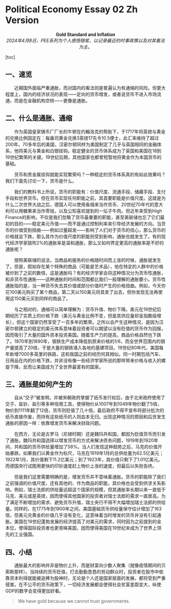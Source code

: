 # Political Economy Essay 02 Zh Version
<center><strong>Gold Standard and Inflation</strong></center>
<center><em>2024年4月8日，PEE系列为个人感悟随笔，以记录最近的时事政策以及对其看法为主。</em></center>

[toc]

## 一、速览

&emsp;&emsp;近期国外面临严重通胀，而对国内的看法则是普遍认为有通缩的风险。但更大程度上，国内的经济状况的表现——定向的货币增发，或者说货币不进入市场流通，而是在金融机构空转——更像是通胀。

## 二、什么是通胀、通缩

&emsp;&emsp;作为英国皇家铸币厂厂长的牛顿在约翰洛克的帮助下，于1717年将英镑与黄金的兑换比例固定在：每盎司黄金兑换3英镑17先令10.5便士，此汇率维持了超过200年。70多年后的美国，汉密尔顿同样为美国制定了几乎与英国相同的金融体系，他将美元与黄金和白银挂钩。稳定健全的货币体系成为了英国和美国在18到19世纪繁荣的关键。19世纪后期，其他国家也都曾短暂地将黄金作为本国货币的基础。

&emsp;&emsp;货币和贵金属挂钩就能实现繁荣吗？一种稳定的货币体系真的有如此效果吗？我们下面先讨论一下，货币是什么。

&emsp;&emsp;我们的教科书上所说，货币的职能有：价值尺度、流通手段、储藏手段、支付手段和世界货币。但在货币实现任何职能之前，其首要职能是价值尺度。这就是为什么二次世界大战之后，德国人可以使用香烟来当作货币、20世纪70年代的意大利可以用糖果来当作零钱，以及公知喜欢提到的一坛子牛肉。但近年来受到High Finance的影响，不仅是我们忽略了货币最重要的职能，甚至美联储也忘了它们最初的目的——稳定美元币值——而不是通过控制利率来引导经济发展的方向。当货币的价值受到扭曲——例如过量超发——影响了人们对于货币的信心，那么货币的价格就会下跌，那么其作为价值尺度的职能则受到影响，通胀也就发生了。有的现代经济学家鼓吹2%的通胀率是温和通胀，那么又如何界定更高的通胀率是不好的通胀呢？

&emsp;&emsp;按照美联储的说法，当商品和服务的价格随时间而上涨的时候，通胀就发生了。但是，假如存在某个特殊的商品（可能是艺术品），他在特定的人群中的价格被炒到了之前的数倍，这是通胀吗？有的经济学家会将这种情况分为货币性通胀，和非货币性通胀——这种通胀的时间和范围都比我们一般理解的通胀要小。货币性通胀指的是，当一种货币失去其价值或部分价值时产生的价格扭曲。例如，今天你花100美元购买了某个商品，第二天以150美元将其卖了出去，但你发现无法再使用这150美元买到同样的商品了。

&emsp;&emsp;与之相对的，通缩可以简单理解为：货币升值、物价下降。美元在19世纪后期经历了实质上的价格下跌（美元与黄金比例不变，但是其供应量却呈指数级增长），但这个国家仍然享受了一百多年的繁荣。之所以会产生这种情况，是因为汉密尔顿建立的稳定的美元体系意味着投资者可以期望以没有贬值的货币作为回报，因而吸引了大量的国外资本投资美国。随着生产力的提高，商品价格自然也下跌了。1870年到1890年，钢铁生产成本降低到原来价格的1/6，而全世界范围内的钢产量提高了20倍，于是大量的钢铁涌入各地的基建项目。19世纪80年代，美国每年新增7000多英里的铁路，这和我国之前的经历何其相似。同一时期包括汽车、日用品在内的价格下跌，并非没有像一些经济学家所说的那样带来价格与收入的螺旋下降，反而让美国成为了全世界最富有的国家。

## 三、通胀是如何产生的

&emsp;&emsp;自从“交子”被发明，并被宋朝政府掌握了纸币发行权后，由于北宋政府使用了交子、盐钞、盐引等多种信用工具，使得物价从1007年到1049年物价翻了5倍，物价到1111年翻了12倍，货币则贬值了几十倍。最后政府不得不宣布将部分批次的纸币直接作废，而持有这些纸币的人则血本无归。出现这种情况的原因和后世发生通胀的原因一样：依靠增发货币来解决财政问题。

&emsp;&emsp;在西方，无论是古罗马（尼禄时期）还是魏玛共和国，都因为贬值货币而引发了通胀。魏玛共和国选择以增发货币的方式来解决债务问题，1919年到1920年间，共和国的货币供给量增加了58%。当人们发现这种趋势之后，马克的价值开始暴跌。如果我们以黄金作为标尺，马克在1919年1月的总供给量为62.5亿美元；1922年1月，其价值剩下11.2亿美元；到了1923年，其价值只剩下了1.01亿美元。而德国央行试图用更快的印钞速度赶上物价上涨的速度，但最后以失败告终。

&emsp;&emsp;但是我们这里需要明确的是，增发货币并不意味着通胀。货币的职能除了我们之前强调的价值尺度，还有其他的、作为商品的职能，其价格也会受到供求关系影响。例如，瑞士法郎的供给量远超这个国家的规模，但其通胀率长期以来一直低于马克、美元或是英镑，因而使得其他国家的投资者对瑞士法郎的需求一直居高。为了满足不断增加的需求、避免货币升值，瑞士央行不得不大幅增加瑞士法郎的供给量。同样的，在1775年到1900年之间，美国基础货币供给量保守估计增加了163倍，但美元兑黄金的价值几乎没有变化，这意味着当时增发的货币并没有引起通胀。美国在19世纪蓬勃发展的经济提高了对美元的需求，同时因为之前提到的金本位，使得国际投资者也更青睐美国，因而使得美国在19世纪末成为了世界上领先的工业强国。

## 四、小结

&emsp;&emsp;通胀最大的影响并非是物价上升，而是财富向少数人聚集（就像疫情期间的贝索斯那样）。当持续的货币贬值，打击勤勤恳恳的劳动群众时，投资者在股市中依靠资本利得就能被追捧为股神时，无论是个人还是国家层面的发展，都将受到严重侵害。在不公平的货币政策下，一切经济发展都会使得社会贫富差距变大，纵使GDP的数字会变得更加好看。

> We have gold because we cannot trust governments.